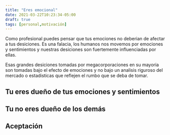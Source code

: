 ```yaml
---
title: "Eres emocional"
date: 2021-03-22T10:23:34-05:00
draft: true
tags: [personal,motivación]
---
```


Como profesional puedes pensar que tus emociones no deberian de afectar a tus desiciones. Es una falacia, los humanos nos movemos por emociones y sentimientos y nuestras desiciones son fuertemente influenciadas por ellas.

Esas grandes desiciones tomadas por megacorporaciones en su mayoria son tomadas bajo el efecto de emociones y no bajo un analisis riguroso del mercado o estadisticas que reflejen el rumbo que se deba de tomar.

## Tu eres dueño de tus emociones y sentimientos

## Tu no eres dueño de los demás

## Aceptación

